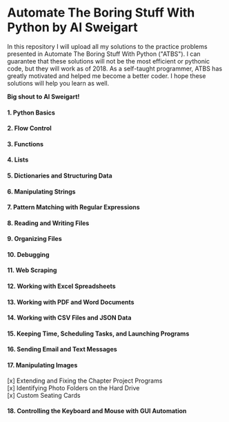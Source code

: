 # Automate The Boring Stuff With Python by Al Sweigart

In this repository I will upload all my solutions to the practice problems presented in Automate The Boring Stuff With Python ("ATBS"). I can guarantee that these solutions will not be the most efficient or pythonic code, but they will work as of 2018. As a self-taught programmer, ATBS has greatly motivated and helped me become a better coder. I hope these solutions will help you learn as well. 

**Big shout to Al Sweigart!**


#### 1. Python Basics
#### 2. Flow Control
#### 3. Functions
#### 4. Lists
#### 5. Dictionaries and Structuring Data
#### 6. Manipulating Strings
#### 7. Pattern Matching with Regular Expressions
#### 8. Reading and Writing Files
#### 9. Organizing Files
#### 10. Debugging
#### 11. Web Scraping
#### 12. Working with Excel Spreadsheets
#### 13. Working with PDF and Word Documents
#### 14. Working with CSV Files and JSON Data
#### 15. Keeping Time, Scheduling Tasks, and Launching Programs
#### 16. Sending Email and Text Messages
#### 17. Manipulating Images  
[x] Extending and Fixing the Chapter Project Programs  
[x] Identifying Photo Folders on the Hard Drive  
[x] Custom Seating Cards  
#### 18. Controlling the Keyboard and Mouse with GUI Automation 